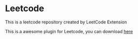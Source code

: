 # Leetcode
This is a leetcode repository created by LeetCode Extension

This is a awesome plugin for Leetcode, you can download [here](https://chrome.google.com/webstore/detail/leetcode-extension/eomonjnamkjeclchgkdchpabkllmbofp)
